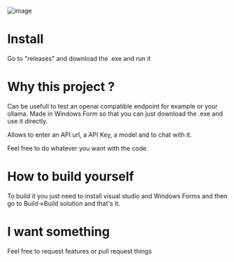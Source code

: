 ![image](https://github.com/user-attachments/assets/0ca6ca42-e6f3-429c-9fb8-9e53d32420a0)

# Install
Go to "releases" and download the .exe and run it 

# Why this project ?
Can be usefull to test an openai compatible endpoint for example or your ollama.
Made in Windows Form so that you can just download the .exe and use it directly.

Allows to enter an API url, a API Key, a model and to chat with it.

Feel free to do whatever you want with the code.

# How to build yourself
To build it you just need to install visual studio and Windows Forms and then go to Build->Build solution and that's it.

# I want something
Feel free to request features or pull request things
